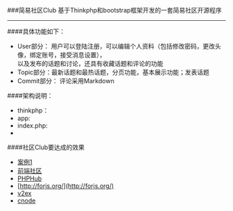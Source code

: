 ###简易社区Club
基于Thinkphp和bootstrap框架开发的一套简易社区开源程序

----------------------------------------------------
####具体功能如下：

* User部分： 用户可以登陆注册，可以编辑个人资料（包括修改密码，更改头像，绑定账号，接受消息设置），<br/>以及发布的话题和讨论，还具有收藏话题和评论的功能
* Topic部分：最新话题和最热话题，分页功能，基本展示功能；发表话题
* Commit部分：  评论采用Markdown


####架构说明：
- thinkphp：
- app:
- index.php:
- 



####社区Club要达成的效果
- [案例1](http://startupclass.club/)
- [前端社区](http://f2e.im/)
- [PHPHub](https://phphub.org/)
- [http://forjs.org/](http://forjs.org/)
- [v2ex](http://v2ex.com/)
- [cnode](http://cnodejs.com/)
